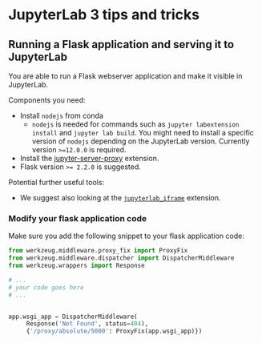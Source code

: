 # JupyterLab 3 tips and tricks

## Running a Flask application and serving it to JupyterLab

You are able to run a Flask webserver application and make it visible in JupyterLab.

Components you need:

* Install `nodejs` from conda
  * `nodejs` is needed for commands such as `jupyter labextension install` and `jupyter lab build`. You might need to install a specific version of `nodejs` depending on the JupyterLab version. Currently version `>=12.0.0` is required.
* Install the [jupyter-server-proxy](https://github.com/jupyterhub/jupyter-server-proxy) extension.
* Flask version `>= 2.2.0` is suggested.

Potential further useful tools:

* We suggest also looking at the [`jupyterlab_iframe`](https://pypi.org/project/jupyterlab-iframe/) extension.

###

### Modify your flask application code

Make sure you add the following snippet to your flask application code:

```python
from werkzeug.middleware.proxy_fix import ProxyFix
from werkzeug.middleware.dispatcher import DispatcherMiddleware
from werkzeug.wrappers import Response

# ...
# your code goes here
# ...


app.wsgi_app = DispatcherMiddleware(
     Response('Not Found', status=404),
     {'/proxy/absolute/5000': ProxyFix(app.wsgi_app)})
```





